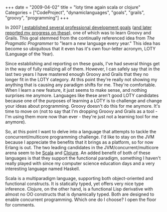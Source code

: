 +++
date = "2009-04-02"
title = "loty time again scala or clojure"
Categories = ["CodeProject", "dynamiclanguages", "goals", "grails", "groovy", "programming"]
+++

In 2007 [I established several professional development goals](http://www.mattstine.com/2007/07/10/my-professional-development-goals-for-2007-2008/) ([and later reported my progress on these](http://www.mattstine.com/2008/01/02/mid-year-review-my-professional-development-goals-for-2007-2008/)), one of which was to learn Groovy and Grails. This goal stemmed from the continually referenced idea from _The Pragmatic Programmer_ to "learn a new language every year." This idea has become so ubiquitous that it even has it's own four-letter acronym, LOTY (Language of the Year).

Since establishing and reporting on these goals, I've had several things get in the way of fully realizing all of them. However, I can safely say that in the last two years I have mastered enough Groovy and Grails that they no longer fit in the LOTY category. At this point they're really not showing my anything that is causing any paradigm shifts for me. They're comfortable. When I learn a new feature, it just seems to make sense, and nothing surprises me anymore. Languages like these aren't good LOTY candidates because one of the purposes of learning a LOTY is to challenge and change your ideas about programming. Groovy doesn't do this for me anymore. It's time to move on (not to say that I'm dropping Groovy and Grails as a tool - I'm using them more now than ever - they're just not a learning tool for me anymore).

So, at this point I want to delve into a language that attempts to tackle the concurrent/multicore programming challenge. I'd like to stay on the JVM because I appreciate the benefits that it brings as a platform, so for now Erlang is out. The two leading candidates in the JVM/concurrent/multicore arena seem to be [Scala](http://www.scala-lang.org/) and [Clojure](http://clojure.org/). An added benefit of both of these languages is that they support the functional paradigm, something I haven't really played with since my computer science education days and a very interesting language named Haskell.

Scala is a multiparadigm language, supporting both object-oriented and functional constructs. It is statically typed, yet offers very nice type inference. Clojure, on the other hand, is a functional Lisp derivative with almost no OO constructs that is dynamically typed. Both are designed to enable concurrent programming. Which one do I choose? I open the floor for comments.
